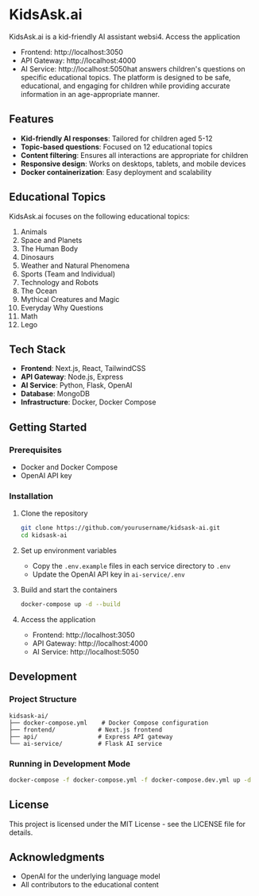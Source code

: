 # KidsAsk.ai

KidsAsk.ai is a kid-friendly AI assistant websi4. Access the application
   - Frontend: http://localhost:3050
   - API Gateway: http://localhost:4000
   - AI Service: http://localhost:5050hat answers children's questions on specific educational topics. The platform is designed to be safe, educational, and engaging for children while providing accurate information in an age-appropriate manner.

## Features

- **Kid-friendly AI responses**: Tailored for children aged 5-12
- **Topic-based questions**: Focused on 12 educational topics
- **Content filtering**: Ensures all interactions are appropriate for children
- **Responsive design**: Works on desktops, tablets, and mobile devices
- **Docker containerization**: Easy deployment and scalability

## Educational Topics

KidsAsk.ai focuses on the following educational topics:

1. Animals
2. Space and Planets
3. The Human Body
4. Dinosaurs
5. Weather and Natural Phenomena
6. Sports (Team and Individual)
7. Technology and Robots
8. The Ocean
9. Mythical Creatures and Magic
10. Everyday Why Questions
11. Math
12. Lego

## Tech Stack

- **Frontend**: Next.js, React, TailwindCSS
- **API Gateway**: Node.js, Express
- **AI Service**: Python, Flask, OpenAI
- **Database**: MongoDB
- **Infrastructure**: Docker, Docker Compose

## Getting Started

### Prerequisites

- Docker and Docker Compose
- OpenAI API key

### Installation

1. Clone the repository
   ```bash
   git clone https://github.com/yourusername/kidsask-ai.git
   cd kidsask-ai
   ```

2. Set up environment variables
   - Copy the `.env.example` files in each service directory to `.env`
   - Update the OpenAI API key in `ai-service/.env`

3. Build and start the containers
   ```bash
   docker-compose up -d --build
   ```

4. Access the application
   - Frontend: http://localhost:3050
   - API Gateway: http://localhost:4000
   - AI Service: http://localhost:5050

## Development

### Project Structure

```
kidsask-ai/
├── docker-compose.yml    # Docker Compose configuration
├── frontend/            # Next.js frontend
├── api/                 # Express API gateway
└── ai-service/          # Flask AI service
```

### Running in Development Mode

```bash
docker-compose -f docker-compose.yml -f docker-compose.dev.yml up -d
```

## License

This project is licensed under the MIT License - see the LICENSE file for details.

## Acknowledgments

- OpenAI for the underlying language model
- All contributors to the educational content
